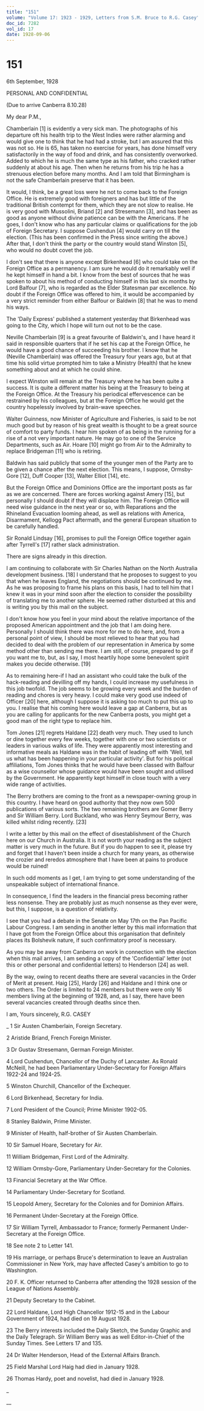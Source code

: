 ```yaml
---
title: "151"
volume: "Volume 17: 1923 - 1929, Letters from S.M. Bruce to R.G. Casey"
doc_id: 7282
vol_id: 17
date: 1928-09-06
---
```


# 151

6th September, 1928

PERSONAL AND CONFIDENTIAL

(Due to arrive Canberra 8.10.28)

My dear P.M.,

Chamberlain [1] is evidently a very sick man. The photographs of his departure oft his health trip to the West Indies were rather alarming and would give one to think that he had had a stroke, but I am assured that this was not so. He is 65, has taken no exercise for years, has done himself very satisfactorily in the way of food and drink, and has consistently overworked. Added to which he is much the same type as his father, who cracked rather suddenly at about his age. Then when he returns from his trip he has a strenuous election before many months. And I am told that Birmingham is not the safe Chamberlain preserve that it has been.

It would, I think, be a great loss were he not to come back to the Foreign Office. He is extremely good with foreigners and has but little of the traditional British contempt for them, which they are not slow to realise. He is very good with Mussolini, Briand [2] and Stresemann [3], and has been as good as anyone without divine patience can be with the Americans. If he goes, I don't know who has any particular claims or qualifications for the job of Foreign Secretary. I suppose Cushendun [4] would carry on till the election. (This has been confirmed in the Press since writing the above.) After that, I don't think the party or the country would stand Winston [5], who would no doubt covet the job.

I don't see that there is anyone except Birkenhead [6] who could take on the Foreign Office as a permanency. I am sure he would do it remarkably well if he kept himself in hand a bit. I know from the best of sources that he was spoken to about his method of conducting himself in this last six months by Lord Balfour [7], who is regarded as the Elder Statesman par excellence. No doubt if the Foreign Office was offered to him, it would be accompanied by a very strict reminder from either Balfour or Baldwin [8] that he was to mend his ways.

The 'Daily Express' published a statement yesterday that Birkenhead was going to the City, which I hope will turn out not to be the case.

Neville Chamberlain [9] is a great favourite of Baldwin's, and I have heard it said in responsible quarters that if he set his cap at the Foreign Office, he would have a good chance of succeeding his brother. I know that he (Neville Chamberlain) was offered the Treasury four years ago, but at that time his solid virtue prompted him to take a Ministry (Health) that he knew something about and at which he could shine.

I expect Winston will remain at the Treasury where he has been quite a success. It is quite a different matter his being at the Treasury to being at the Foreign Office. At the Treasury his periodical effervescence can be restrained by his colleagues, but at the Foreign Office he would get the country hopelessly involved by brain-wave speeches.

Walter Guinness, now Minister of Agriculture and Fisheries, is said to be not much good but by reason of his great wealth is thought to be a great source of comfort to party funds. I hear him spoken of as being in the running for a rise of a not very important nature. He may go to one of the Service Departments, such as Air. Hoare [10] might go from Air to the Admiralty to replace Bridgeman [11] who is retiring.

Baldwin has said publicly that some of the younger men of the Party are to be given a chance after the next election. This means, I suppose, Ormsby-Gore [12], Duff Cooper [13], Walter Elliot [14], etc.

But the Foreign Office and Dominions Office are the important posts as far as we are concerned. There are forces working against Amery [15], but personally I should doubt if they will displace him. The Foreign Office will need wise guidance in the next year or so, with Reparations and the Rhineland Evacuation looming ahead, as well as relations with America, Disarmament, Kellogg Pact aftermath, and the general European situation to be carefully handled.

Sir Ronald Lindsay [16], promises to pull the Foreign Office together again after Tyrrell's [17] rather slack administration.

There are signs already in this direction.

I am continuing to collaborate with Sir Charles Nathan on the North Australia development business. [18] I understand that he proposes to suggest to you that when he leaves England, the negotiations should be continued by me. As he was proposing to frame his plans on this basis, I had to tell him that I knew it was in your mind soon after the election to consider the possibility of translating me to another sphere. He seemed rather disturbed at this and is writing you by this mail on the subject.

I don't know how you feel in your mind about the relative importance of the proposed American appointment and the job that I am doing here. Personally I should think there was more for me to do here, and, from a personal point of view, I should be most relieved to hear that you had decided to deal with the problem of our representation in America by some method other than sending me there. I am still, of course, prepared to go if you want me to, but, as I say, I most heartily hope some benevolent spirit makes you decide otherwise. [19]

As to remaining here-if I had an assistant who could take the bulk of the hack-reading and devilling off my hands, I could increase my usefulness in this job twofold. The job seems to be growing every week and the burden of reading and chores is very heavy. I could make very good use indeed of Officer [20] here, although I suppose it is asking too much to put this up to you. I realise that his coming here would leave a gap at Canberra, but as you are calling for applicants for the new Canberra posts, you might get a good man of the right type to replace him.

Tom Jones [21] regrets Haldane [22] death very much. They used to lunch or dine together every few weeks, together with one or two scientists or leaders in various walks of life. They were apparently most interesting and informative meals as Haldane was in the habit of leading off with 'Well, tell us what has been happening in your particular activity'. But for his political affiliations, Tom Jones thinks that he would have been classed with Balfour as a wise counsellor whose guidance would have been sought and utilised by the Government. He apparently kept himself in close touch with a very wide range of activities.

The Berry brothers are coming to the front as a newspaper-owning group in this country. I have heard on good authority that they now own 500 publications of various sorts. The two remaining brothers are Gomer Berry and Sir William Berry. Lord Buckland, who was Henry Seymour Berry, was killed whilst riding recently. [23]

I write a letter by this mail on the effect of disestablishment of the Church here on our Church in Australia. It is not worth your reading as the subject matter is very much in the future. But if you do happen to see it, please try and forget that I haven't been inside a church for many years, as otherwise the crozier and reredos atmosphere that I have been at pains to produce would be ruined!

In such odd moments as I get, I am trying to get some understanding of the unspeakable subject of international finance.

In consequence, I find the leaders in the financial press becoming rather less nonsense. They are probably just as much nonsense as they ever were, but this, I suppose, is a question of relativity.

I see that you had a debate in the Senate on May 17th on the Pan Pacific Labour Congress. I am sending in another letter by this mail information that I have got from the Foreign Office about this organisation that definitely places its Bolshevik nature, if such confirmatory proof is necessary.

As you may be away from Canberra on work in connection with the election when this mail arrives, I am sending a copy of the 'Confidential' letter (not this or other personal and confidential letters) to Henderson [24] as well.

By the way, owing to recent deaths there are several vacancies in the Order of Merit at present. Haig [25], Hardy [26] and Haldane and I think one or two others. The Order is limited to 24 members but there were only 16 members living at the beginning of 1928, and, as I say, there have been several vacancies created through deaths since then.

I am, Yours sincerely, R.G. CASEY 

_ 1 Sir Austen Chamberlain, Foreign Secretary.

2 Aristide Briand, French Foreign Minister.

3 Dr Gustav Stresemann, German Foreign Minister.

4 Lord Cushendun, Chancellor of the Duchy of Lancaster. As Ronald McNeill, he had been Parliamentary Under-Secretary for Foreign Affairs 1922-24 and 1924-25.

5 Winston Churchill, Chancellor of the Exchequer.

6 Lord Birkenhead, Secretary for India.

7 Lord President of the Council; Prime Minister 1902-05.

8 Stanley Baldwin, Prime Minister.

9 Minister of Health, half-brother of Sir Austen Chamberlain.

10 Sir Samuel Hoare, Secretary for Air.

11 William Bridgeman, First Lord of the Admiralty.

12 William Ormsby-Gore, Parliamentary Under-Secretary for the Colonies.

13 Financial Secretary at the War Office.

14 Parliamentary Under-Secretary for Scotland.

15 Leopold Amery, Secretary for the Colonies and for Dominion Affairs.

16 Permanent Under-Secretary at the Foreign Office.

17 Sir William Tyrrell, Ambassador to France; formerly Permanent Under-Secretary at the Foreign Office.

18 See note 2 to Letter 141.

19 His marriage, or perhaps Bruce's determination to leave an Australian Commissioner in New York, may have affected Casey's ambition to go to Washington.

20 F. K. Officer returned to Canberra after attending the 1928 session of the League of Nations Assembly.

21 Deputy Secretary to the Cabinet.

22 Lord Haldane, Lord High Chancellor 1912-15 and in the Labour Government of 1924, had died on 19 August 1928.

23 The Berry interests included the Daily Sketch, the Sunday Graphic and the Daily Telegraph. Sir William Berry was as well Editor-in-Chief of the Sunday Times. See Letters 17 and 135.

24 Dr Walter Henderson, Head of the External Affairs Branch.

25 Field Marshal Lord Haig had died in January 1928.

26 Thomas Hardy, poet and novelist, had died in January 1928.

_

__
